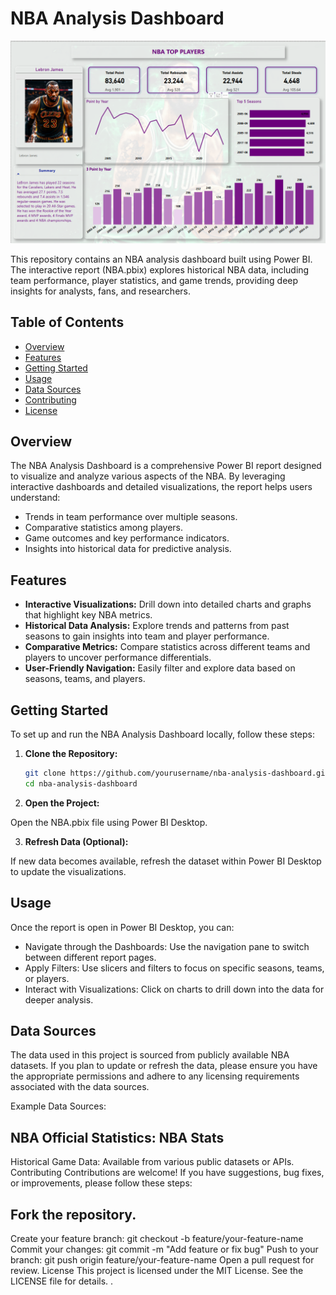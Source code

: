 # NBA Analysis Dashboard

![image alt](https://github.com/Softechanalytics/NBA_Player/blob/a3f3504e04abfccd2b04b56bee12d40aa172d4b9/NBA_Screen.png)


This repository contains an NBA analysis dashboard built using Power BI. The interactive report (NBA.pbix) explores historical NBA data, including team performance, player statistics, and game trends, providing deep insights for analysts, fans, and researchers.

## Table of Contents

- [Overview](#overview)
- [Features](#features)
- [Getting Started](#getting-started)
- [Usage](#usage)
- [Data Sources](#data-sources)
- [Contributing](#contributing)
- [License](#license)

## Overview

The NBA Analysis Dashboard is a comprehensive Power BI report designed to visualize and analyze various aspects of the NBA. By leveraging interactive dashboards and detailed visualizations, the report helps users understand:
- Trends in team performance over multiple seasons.
- Comparative statistics among players.
- Game outcomes and key performance indicators.
- Insights into historical data for predictive analysis.

## Features

- **Interactive Visualizations:** Drill down into detailed charts and graphs that highlight key NBA metrics.
- **Historical Data Analysis:** Explore trends and patterns from past seasons to gain insights into team and player performance.
- **Comparative Metrics:** Compare statistics across different teams and players to uncover performance differentials.
- **User-Friendly Navigation:** Easily filter and explore data based on seasons, teams, and players.

## Getting Started

To set up and run the NBA Analysis Dashboard locally, follow these steps:

1. **Clone the Repository:**

   ```bash
   git clone https://github.com/yourusername/nba-analysis-dashboard.git
   cd nba-analysis-dashboard

2. **Open the Project:**

Open the NBA.pbix file using Power BI Desktop.

3. **Refresh Data (Optional):**

If new data becomes available, refresh the dataset within Power BI Desktop to update the visualizations.

## Usage
Once the report is open in Power BI Desktop, you can:

- Navigate through the Dashboards: Use the navigation pane to switch between different report pages.
- Apply Filters: Use slicers and filters to focus on specific seasons, teams, or players.
- Interact with Visualizations: Click on charts to drill down into the data for deeper analysis.

## Data Sources
The data used in this project is sourced from publicly available NBA datasets. If you plan to update or refresh the data, please ensure you have the appropriate permissions and adhere to any licensing requirements associated with the data sources.

Example Data Sources:

## NBA Official Statistics: NBA Stats
Historical Game Data: Available from various public datasets or APIs.
Contributing
Contributions are welcome! If you have suggestions, bug fixes, or improvements, please follow these steps:

## Fork the repository.
Create your feature branch:
git checkout -b feature/your-feature-name
Commit your changes:
git commit -m "Add feature or fix bug"
Push to your branch:
git push origin feature/your-feature-name
Open a pull request for review.
License
This project is licensed under the MIT License. See the LICENSE file for details.
   .


